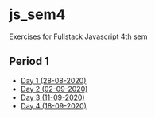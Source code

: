 # js_sem4
Exercises for Fullstack Javascript 4th sem

## Period 1
* [Day 1 (28-08-2020)](exercises/period_1/day_1)
* [Day 2 (02-09-2020)](exercises/period_1/day_2)
* [Day 3 (11-09-2020)](exercises/period_1/day_3/exercises)
* [Day 4 (18-09-2020)](exercises/period_1/day_4)
